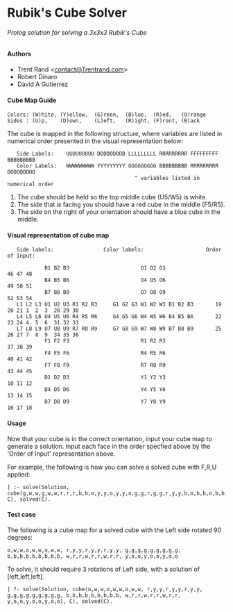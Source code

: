 # Rubik's Cube Solver
###### Prolog solution for solving a 3x3x3 Rubik's Cube

#### Authors
* Trent Rand <<contact@Trentrand.com>>
* Robert Dinaro
* David A Gutierrez

#### Cube Map Guide
```
Colors: (W)hite, (Y)ellow,  (G)reen,  (B)lue,  (R)ed,   (O)range
Sides : (U)p,    (D)own,    (L)eft,   (R)ight, (F)ront, (B)ack
```

The cube is mapped in the following structure, where variables are listed in numerical order presented in the visual representation below:
```
   Side Labels:    UUUUUUUUU DDDDDDDDD LLLLLLLLL RRRRRRRRR FFFFFFFFF BBBBBBBBB
   Color Labels:   WWWWWWWWW YYYYYYYYY GGGGGGGGG BBBBBBBBB RRRRRRRRR OOOOOOOOO
                                         ^ variables listed in numerical order
```
1. The cube should be held so the top middle cube (U5/W5) is white.
2. The side that is facing you should have a red cube in the middle (F5/R5).
3. The side on the right of your orientation should have a blue cube in the middle.


#### Visual representation of cube map
```
   Side labels:                Color labels:                    Order of Input:

            B1 B2 B3                       O1 O2 O3                         46 47 48
            B4 B5 B6                       O4 O5 O6                         49 50 51
            B7 B8 B9                       O7 O8 O9                         52 53 54
   L1 L2 L3 U1 U2 U3 R1 R2 R3     G1 G2 G3 W1 W2 W3 B1 B2 B3       19 20 21 1  2  3  28 29 30
   L4 L5 L6 U4 U5 U6 R4 R5 R6     G4 G5 G6 W4 W5 W6 B4 B5 B6       22 23 24 4  5  6  31 32 33
   L7 L8 L9 U7 U8 U9 R7 R8 R9     G7 G8 G9 W7 W8 W9 B7 B8 B9       25 26 27 7  8  9  34 35 36
            F1 F2 F3                       R1 R2 R3                         37 38 39
            F4 F5 F6                       R4 R5 R6                         40 41 42
            F7 F8 F9                       R7 R8 R9                         43 44 45
            D1 D2 D3                       Y1 Y2 Y3                         10 11 12
            D4 D5 D6                       Y4 Y5 Y6                         13 14 15
            D7 D8 D9                       Y7 Y8 Y9                         16 17 18
```

#### Usage
   Now that your cube is in the correct orientation, input your cube map to generate a solution. Input each face in the order specfied above by the 'Order of Input' representation above.

   For example, the following is how you can solve a solved cube with F,R,U applied:
   ```
   | :- solve(Solution, cube(g,w,w,g,w,w,r,r,r,b,b,o,y,y,o,y,y,o,g,g,r,g,g,r,y,y,b,o,b,b,o,b,b,g,b,b,w,w,w,r,r,y,r,r,y,o,o,w,o,o,w,y,g,g), C), solved(C).
   ```

#### Test case
   The following is a cube map for a solved cube with the Left side rotated 90 degrees:

   ```o,w,w,o,w,w,o,w,w, r,y,y,r,y,y,r,y,y, g,g,g,g,g,g,g,g,g, b,b,b,b,b,b,b,b,b, w,r,r,w,r,r,w,r,r, y,o,o,y,o,o,y,o,o```

   To solve, it should require 3 rotations of Left side, with a solution of [left,left,left].

   ```| ?- solve(Solution, cube(o,w,w,o,w,w,o,w,w, r,y,y,r,y,y,r,y,y, g,g,g,g,g,g,g,g,g, b,b,b,b,b,b,b,b,b, w,r,r,w,r,r,w,r,r, y,o,o,y,o,o,y,o,o), C), solved(C).```
